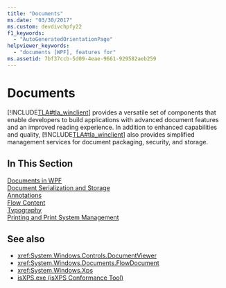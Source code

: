 ```yaml
---
title: "Documents"
ms.date: "03/30/2017"
ms.custom: devdivchpfy22
f1_keywords: 
  - "AutoGeneratedOrientationPage"
helpviewer_keywords: 
  - "documents [WPF], features for"
ms.assetid: 7bf37ccb-5d09-4eae-9661-929582aeb259
---
```

# Documents

[!INCLUDE[TLA#tla_winclient](../../../includes/tlasharptla-winclient-md.md)] provides a versatile set of components that enable developers to build applications with advanced document features and an improved reading experience. In addition to enhanced capabilities and quality, [!INCLUDE[TLA#tla_winclient](../../../includes/tlasharptla-winclient-md.md)] also provides simplified management services for document packaging, security, and storage.  
  
## In This Section  

 [Documents in WPF](documents-in-wpf.md)  
 [Document Serialization and Storage](document-serialization-and-storage.md)  
 [Annotations](annotations.md)  
 [Flow Content](flow-content.md)  
 [Typography](typography.md)  
 [Printing and Print System Management](printing-and-print-system-management.md)  
  
## See also

- <xref:System.Windows.Controls.DocumentViewer>
- <xref:System.Windows.Documents.FlowDocument>
- <xref:System.Windows.Xps>
- [isXPS.exe (isXPS Conformance Tool)](/previous-versions/dotnet/netframework-4.0/aa348104(v=vs.100))
